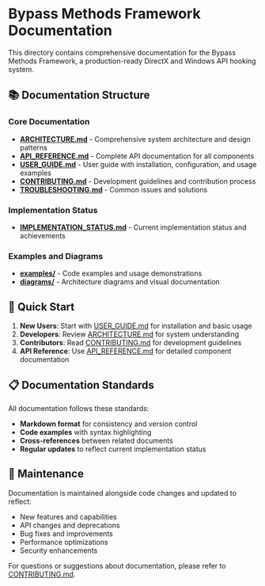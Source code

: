 # Bypass Methods Framework Documentation

This directory contains comprehensive documentation for the Bypass Methods Framework, a production-ready DirectX and Windows API hooking system.

## 📚 Documentation Structure

### Core Documentation
- **[ARCHITECTURE.md](ARCHITECTURE.md)** - Comprehensive system architecture and design patterns
- **[API_REFERENCE.md](API_REFERENCE.md)** - Complete API documentation for all components
- **[USER_GUIDE.md](USER_GUIDE.md)** - User guide with installation, configuration, and usage examples
- **[CONTRIBUTING.md](CONTRIBUTING.md)** - Development guidelines and contribution process
- **[TROUBLESHOOTING.md](TROUBLESHOOTING.md)** - Common issues and solutions

### Implementation Status
- **[IMPLEMENTATION_STATUS.md](IMPLEMENTATION_STATUS.md)** - Current implementation status and achievements

### Examples and Diagrams
- **[examples/](examples/)** - Code examples and usage demonstrations
- **[diagrams/](diagrams/)** - Architecture diagrams and visual documentation

## 🚀 Quick Start

1. **New Users**: Start with [USER_GUIDE.md](USER_GUIDE.md) for installation and basic usage
2. **Developers**: Review [ARCHITECTURE.md](ARCHITECTURE.md) for system understanding
3. **Contributors**: Read [CONTRIBUTING.md](CONTRIBUTING.md) for development guidelines
4. **API Reference**: Use [API_REFERENCE.md](API_REFERENCE.md) for detailed component documentation

## 📋 Documentation Standards

All documentation follows these standards:
- **Markdown format** for consistency and version control
- **Code examples** with syntax highlighting
- **Cross-references** between related documents
- **Regular updates** to reflect current implementation status

## 🔄 Maintenance

Documentation is maintained alongside code changes and updated to reflect:
- New features and capabilities
- API changes and deprecations
- Bug fixes and improvements
- Performance optimizations
- Security enhancements

For questions or suggestions about documentation, please refer to [CONTRIBUTING.md](CONTRIBUTING.md). 